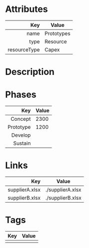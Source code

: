# Attributes

| Key                       | Value                |
| ------------------------: | -------------------- |
| name                      | Prototypes                 |
| type                      | Resource    |
| resourceType              | Capex     |

# Description


# Phases

| Key                       | Value                |
| ------------------------: | -------------------- |
| Concept                   | 2300                     |
| Prototype                 | 1200                     |
| Develop                   |                      |
| Sustain                   |                      |

# Links

| Key                       | Value                |
| ------------------------: | -------------------- |
|  supplierA.xlsx    | ./supplierA.xlsx         |
|  supplierB.xlsx  | ./supplierB.xlsx |

# Tags

| Key                       | Value                |
| ------------------------: | -------------------- |
|                           |                      |